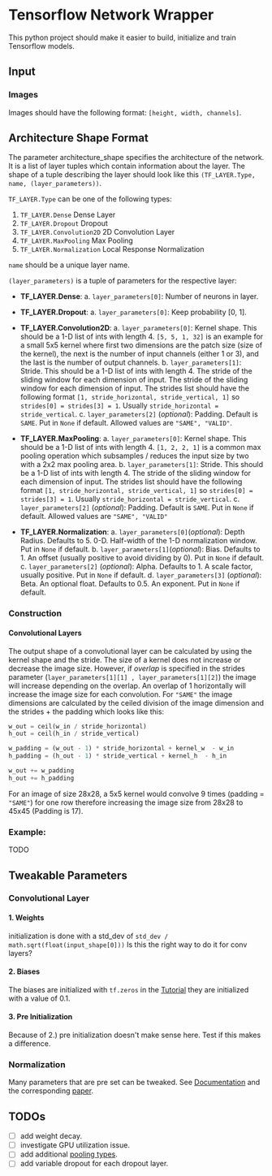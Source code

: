 # Tensorflow Network Wrapper
This python project should make it easier to build, initialize and train Tensorflow models.

## Input
### Images
Images should have the following format: ```[height, width, channels]```. 

## Architecture Shape Format
The parameter architecture_shape specifies the architecture of the network. It is a list of layer tuples which contain information about the layer. 
The shape of a tuple describing the layer should look like this ```(TF_LAYER.Type, name, (layer_parameters))```.

```TF_LAYER.Type``` can be one of the following types:
1. ```TF_LAYER.Dense``` Dense Layer
2. ```TF_LAYER.Dropout``` Dropout
3. ```TF_LAYER.Convolution2D``` 2D Convolution Layer
4. ```TF_LAYER.MaxPooling``` Max Pooling
5. ```TF_LAYER.Normalization``` Local Response Normalization


```name``` should be a unique layer name.


```(layer_parameters)``` is a tuple of parameters for the respective layer:


- **TF_LAYER.Dense**: 
  a. ```layer_parameters[0]```: Number of neurons in layer.



- **TF_LAYER.Dropout**: 
    a. ```layer_parameters[0]```: Keep probability [0, 1].

- **TF_LAYER.Convolution2D**: 
  a. ```layer_parameters[0]```: Kernel shape. This should be a 1-D list of ints with length 4. ```[5, 5, 1, 32]``` is an example for a small 5x5 kernel where first two dimensions are the patch size (size of the kernel), the next is the number of input channels (either 1 or 3), and the last is the number of output channels.
  b. ```layer_parameters[1]```: Stride. This should be a 1-D list of ints with length 4. The stride of the sliding window for each dimension of input. The stride of the sliding window for each dimension of input. The strides list should have the following format ```[1, stride_horizontal, stride_vertical, 1]``` so ```strides[0] = strides[3] = 1```. Usually ```stride_horizontal = stride_vertical```.
  c. ```layer_parameters[2]``` (_optional_): Padding. Default is ```SAME```. Put in ```None``` if default. Allowed values are ```"SAME", "VALID"```. 



- **TF_LAYER.MaxPooling**: 
  a. ```layer_parameters[0]```: Kernel shape. This should be a 1-D list of ints with length 4. ```[1, 2, 2, 1]``` is a common max pooling operation which subsamples / reduces the input size by two with a 2x2 max pooling area.
  b. ```layer_parameters[1]```: Stride. This should be a 1-D list of ints with length 4. The stride of the sliding window for each dimension of input. The strides list should have the following format ```[1, stride_horizontal, stride_vertical, 1]``` so ```strides[0] = strides[3] = 1```. Usually ```stride_horizontal = stride_vertical```.
  c. ```layer_parameters[2]``` (_optional_): Padding. Default is ```SAME```. Put in ```None``` if default. Allowed values are ```"SAME", "VALID"```

- **TF_LAYER.Normalization**: 
  a. ```layer_parameters[0]```(_optional_): Depth Radius. Defaults to 5. 0-D. Half-width of the 1-D normalization window. Put in ```None``` if default.
  b. ```layer_parameters[1]```(_optional_): Bias. Defaults to 1. An offset (usually positive to avoid dividing by 0). Put in ```None``` if default.
  c. ```layer_parameters[2]``` (_optional_): Alpha. Defaults to 1. A scale factor, usually positive. Put in ```None``` if default.
  d. ```layer_parameters[3]``` (_optional_): Beta. An optional float. Defaults to 0.5. An exponent. Put in ```None``` if default.

### Construction

#### Convolutional Layers
The output shape of a convolutional layer can be calculated by using the kernel shape and the stride.
The size of a kernel does not increase or decrease the image size. However, if *overlap* is specified in the strides parameter (```layer_parameters[1][1] , layer_parameters[1][2]```) the image will increase depending on the overlap. An overlap of 1 horizontally will increase the image size for each convolution. 
For ```"SAME"``` the image dimensions are calculated by the ceiled division of the image dimension and the strides + the padding which looks like this:
```python
w_out = ceil(w_in / stride_horizontal)
h_out = ceil(h_in / stride_vertical)

w_padding = (w_out - 1) * stride_horizontal + kernel_w  - w_in
h_padding = (h_out - 1) * stride_vertical + kernel_h  - h_in

w_out += w_padding
h_out += h_padding
```
For an image of size 28x28, a 5x5 kernel would convolve 9 times (padding = ```"SAME"```) for one row therefore increasing the image size from 28x28 to 45x45 (Padding is 17).

### Example:
TODO

## Tweakable Parameters

### Convolutional Layer
#### 1. Weights
initialization is done with a std_dev of ```std_dev / math.sqrt(float(input_shape[0]))```
Is this the right way to do it for conv layers?

#### 2. Biases
The biases are initialized with ```tf.zeros``` in the [Tutorial](https://www.tensorflow.org/tutorials/deep_cnn/#cifar-10_model) they are initialized with a value of 0.1.

#### 3. Pre Initialization
Because of 2.) pre initialization doesn't make sense here. Test if this makes a difference.

### Normalization
Many parameters that are pre set can be tweaked. See [Documentation](https://www.tensorflow.org/api_docs/python/nn/normalization) and the corresponding [paper](http://papers.nips.cc/paper/4824-imagenet-classification-with-deep-convolutional-neural-networks).

## TODOs
- [ ] add weight decay.
- [ ] investigate GPU utilization issue.
- [ ] add additional [pooling types](https://www.tensorflow.org/api_docs/python/nn/pooling).
- [ ] add variable dropout for each dropout layer.